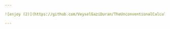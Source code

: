 ```yaml
---

![enjoy (2)](https://github.com/VeyselGaziDuran/TheUnconventionalCalculator/assets/81925500/846612aa-9982-45c0-be5e-3f9653bf9d3f)

---
```

